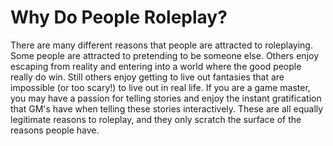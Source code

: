 # Why Do People Roleplay?

There are many different reasons that people are attracted to roleplaying. Some people are attracted to pretending to be someone else. Others enjoy escaping from reality and entering into a world where the good people really do win. Still others enjoy getting to live out fantasies that are impossible (or too scary!) to live out in real life. If you are a game master, you may have a passion for telling stories and enjoy the instant gratification that GM's have when telling these stories interactively. These are all equally legitimate reasons to roleplay, and they only scratch the surface of the reasons people have.
